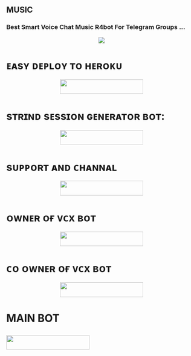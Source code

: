 ## MUSIC 

### Best Smart Voice Chat Music R4bot For Telegram Groups ...


<p align="center"><a href="https://t.me/mr_Agora"><img src="https://te.legra.ph/file/743570cee67092f5d03b7.jpg"></a></p>


# ᴇᴀsʏ ᴅᴇᴘʟᴏʏ ᴛᴏ ʜᴇʀᴏᴋᴜ
<p align="center"><a href="https://heroku.com/deploy?template=https://github.com/MR-KANNADIGA/VCX"> <img src="https://img.shields.io/badge/Deploy%20To%20Heroku-yellow?style=for-the-badge&logo=heroku" width="220" height="38.45"/></a></p>

# sᴛʀɪɴᴅ sᴇssɪᴏɴ ɢᴇɴᴇʀᴀᴛᴏʀ ʙᴏᴛ:

<p align="center"><a href="https://t.me/agora_ssgenbot"> <img src="https://img.shields.io/badge/STRING%20To%20GENERATOR-orange?style=for-the-badge&logo=heroku" width="220" height="38.45"/></a></p>

# sᴜᴘᴘᴏʀᴛ ᴀɴᴅ ᴄʜᴀɴɴᴀʟ

<p align="center"><a href="https://t.me/AGORA_ROBOTS"> <img src="https://img.shields.io/badge/AGORA%20ROBOTS-green?style=for-the-badge&logo=heroku" width="220" height="38.45"/></a></p>


# ᴏᴡɴᴇʀ ᴏғ ᴠᴄx ʙᴏᴛ

<p align="center"><a href="https://t.me/MR_AGORA"> <img src="https://img.shields.io/badge/MR%20AGORA-white?style=for-the-badge&logo=heroku" width="220" height="38.45"/></a></p>


# ᴄᴏ ᴏᴡɴᴇʀ ᴏғ ᴠᴄx ʙᴏᴛ

<p align="center"><a href="https://t.me/MRS_AGORA"> <img src="https://img.shields.io/badge/MRS%20AGORA-purple?style=for-the-badge&logo=heroku" width="220" height="38.45"/></a></p>



# MAIN BOT <p align= "front"><a href="https://t.me/MR_AGORA"> <img src="https://img.shields.io/badge/MR%20AGORA-white?style=for-the-badge&logo=heroku" width="220" height="38.45"/></a></p>
